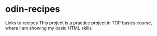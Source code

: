# odin-recipes
Links to recipes
This project is a practice project in TOP basics course, where i am showing my basic HTML skills
